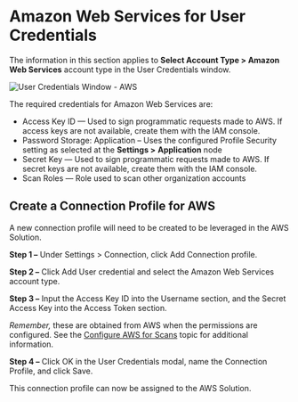 # Amazon Web Services for User Credentials

The information in this section applies to **Select Account Type > Amazon Web Services** account
type in the User Credentials window.

![User Credentials Window - AWS](/img/versioned_docs/accessanalyzer_11.6/accessanalyzer/admin/settings/connection/profile/connectionaws.webp)

The required credentials for Amazon Web Services are:

- Access Key ID — Used to sign programmatic requests made to AWS. If access keys are not available,
  create them with the IAM console.
- Password Storage: Application – Uses the configured Profile Security setting as selected at the
  **Settings >** **Application** node
- Secret Key — Used to sign programmatic requests made to AWS. If secret keys are not available,
  create them with the IAM console.
- Scan Roles — Role used to scan other organization accounts

## Create a Connection Profile for AWS

A new connection profile will need to be created to be leveraged in the AWS Solution.

**Step 1 –** Under Settings > Connection, click Add Connection profile.

**Step 2 –** Click Add User credential and select the Amazon Web Services account type.

**Step 3 –** Input the Access Key ID into the Username section, and the Secret Access Key into the
Access Token section.

_Remember,_ these are obtained from AWS when the permissions are configured. See the
[Configure AWS for Scans](/docs/accessanalyzer/11.6/requirements/target/config/aws.md)
topic for additional information.

**Step 4 –** Click OK in the User Credentials modal, name the Connection Profile, and click Save.

This connection profile can now be assigned to the AWS Solution.
